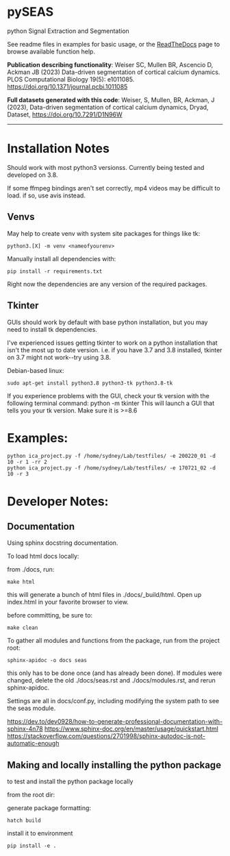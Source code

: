 # pySEAS

python Signal Extraction and Segmentation

See readme files in examples for basic usage, or the [ReadTheDocs](https://pyseas.readthedocs.io/en/master/modules.html) page to browse available function help.

**Publication describing functionality**: 
Weiser SC, Mullen BR, Ascencio D, Ackman JB (2023) Data-driven segmentation of cortical calcium dynamics. PLOS Computational Biology 19(5): e1011085. https://doi.org/10.1371/journal.pcbi.1011085


**Full datasets generated with this code**: Weiser, S, Mullen, BR, Ackman, J (2023), Data-driven segmentation of cortical calcium dynamics, Dryad, Dataset, https://doi.org/10.7291/D1N96W

---

# Installation Notes

Should work with most python3 versionss.  Currently being tested and developed on 3.8.

If some ffmpeg bindings aren't set correctly, mp4 videos may be difficult to load.  if so, use avis instead.

## Venvs

May help to create venv with system site packages for things like tk:
    
    python3.[X] -m venv <nameofyourenv> 

Manually install all dependencies with:

    pip install -r requirements.txt

Right now the dependencies are any version of the required packages.

## Tkinter

GUIs should work by default with base python installation, but you may need to install tk dependencies.

I've experienced issues getting tkinter to work on a python installation that isn't the most up to date version.  i.e. if you have 3.7 and 3.8 installed, tkinter on 3.7 might not work--try using 3.8.

Debian-based linux:

    sudo apt-get install python3.8 python3-tk python3.8-tk

If you experience problems with the GUI, check your tk version with the following terminal command:
    python -m tkinter
This will launch a GUI that tells you your tk version.  Make sure it is >=8.6

# Examples:

    python ica_project.py -f /home/sydney/Lab/testfiles/ -e 200220_01 -d 10 -r 1 -rr 2
    python ica_project.py -f /home/sydney/Lab/testfiles/ -e 170721_02 -d 10 -r 3


# Developer Notes:

## Documentation

Using sphinx docstring documentation.

To load html docs locally:

from ./docs, run:

    make html

this will generate a bunch of html files in ./docs/\_build/html.  Open up index.html in your favorite browser to view.

before committing, be sure to:

    make clean


To gather all modules and functions from the package, run from the project root:

    sphinx-apidoc -o docs seas

this only has to be done once (and has already been done).  If modules were changed, delete the old ./docs/seas.rst and ./docs/modules.rst, and rerun sphinx-apidoc.

Settings are all in docs/conf.py, including modifying the system path to see the seas module. 

https://dev.to/dev0928/how-to-generate-professional-documentation-with-sphinx-4n78
https://www.sphinx-doc.org/en/master/usage/quickstart.html
https://stackoverflow.com/questions/2701998/sphinx-autodoc-is-not-automatic-enough


## Making and locally installing the python package

to test and install the python package locally

from the root dir:

generate package formatting:

    hatch build

install it to environment

    pip install -e .
